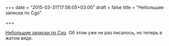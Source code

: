 +++
date = "2015-03-31T17:56:05+03:00"
draft = false
title = "Небольшие записки по Cgo"

+++

<p><a href="http://blog.dbalan.in/blog/2015/03/29/notes-on-cgo-part-1/">Небольшие записки по Cgo</a>. Об этом уже не раз писалось, но теперь в жатом виде.</p>

